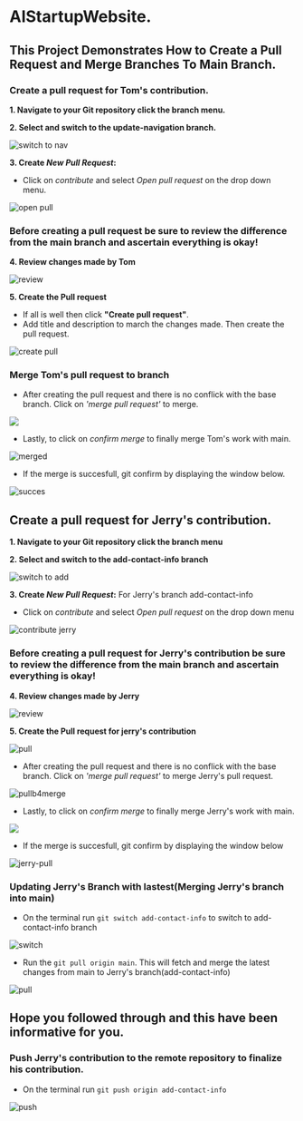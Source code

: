 # AIStartupWebsite.
## This Project Demonstrates How to Create a Pull Request and Merge Branches To Main Branch.

### Create a pull request for Tom's contribution.

  **1. Navigate to your Git repository click the branch menu.**

 **2. Select and switch to the update-navigation branch.**

  ![switch to nav](./img/switch-to-update-branch.png)

  **3. Create *New Pull Request*:**

  * Click on *contribute* and select *Open pull request* on the drop down menu.

  ![open pull](./img/click-contri-openpullrequest-add-gui.png) 

### Before creating a pull request be sure to review the difference from the main branch and ascertain everything is okay!

**4. Review changes made by Tom**

![review](./img/diff-b4-pull-update.png)

**5. Create the Pull request**

* If all is well then click **"Create pull request"**.
* Add title and description to march the changes made. Then create the pull request.

![create pull](./img/create-pull-request-update.png)

### Merge Tom's pull request to branch
* After creating the pull request and there is no conflick with the base branch. Click on _'merge pull request'_ to merge.

![](./img/created-pull-request-b4-merge-update.png)


* Lastly, to click on _confirm merge_ to finally merge Tom's work with main.


![merged](./img/confirm-merge-update.png)

* If the merge is succesfull, git confirm by displaying the window below.

![succes](./img/success-merge-update.png)



## Create a pull request for Jerry's contribution.

**1. Navigate to your Git repository click the branch menu**

 **2. Select and switch to the add-contact-info branch**

 ![switch to add](./img/switch-to-add-gui.png)


**3. Create *New Pull Request*:** For Jerry's branch add-contact-info

  * Click on *contribute* and select *Open pull request* on the drop down menu

  ![contribute jerry](./img/click-contri-openpullrequest-add-gui.png)

### Before creating a pull request for Jerry's contribution be sure to review the difference from the main branch and ascertain everything is okay!

**4. Review changes made by Jerry**

![review](./img/revie-diff-add-gui.png)

**5. Create the Pull request for jerry's contribution**

![pull](./img/create-pull-reques-add-gui.png)


* After creating the pull request and there is no conflick with the base branch. Click on _'merge pull request'_ to merge Jerry's pull request.

![pullb4merge](./img/created-pull-request-b4-merge-add-gui.png)


* Lastly, to click on _confirm merge_ to finally merge Jerry's work with main.

![](./img/click-to-comfirm-merge-add-gui.png)


* If the merge is succesfull, git confirm by displaying the window below

![jerry-pull](./img/success-merge-add-gui.png)

### Updating Jerry's Branch with lastest(Merging Jerry's branch into main)

* On the terminal run `git switch add-contact-info` to switch to add-contact-info branch


![switch](./img/switch-contact-2025-04-23_21-58.png.png)


* Run the `git pull origin main`. This will fetch and merge the latest changes from main to Jerry's branch(add-contact-info)

![pull](./img/pull-4rm-main-contac-2025-04-24_00-31.png)

## Hope you followed through and this have been informative for you.
### Push Jerry's contribution to the remote repository to finalize his contribution.

* On the terminal run `git push origin add-contact-info`

![push](./img/push-to-main-last-contact2025-04-24_00-35.png)
